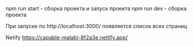 npm run start - сборка проекта и запуск проекта 
npm run dev - сборка проекта

При запуске по http://localhost:3000/ появляется список всех страниц


Netify https://capable-malabi-8f2a3e.netlify.app/
